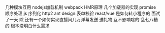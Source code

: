 几种模块互用   nodejs加载机制   webpack HMR原理  几个加载器的实现    promise 顺序处理   js 序列化 http2  ant design 表单校验  react/vue 是如何转小程序的   面试了一天 除
还有一个如何实现直播间几万弹幕发送  送礼物 互不影响啥的     乱七八糟的  根本没明白什么需求